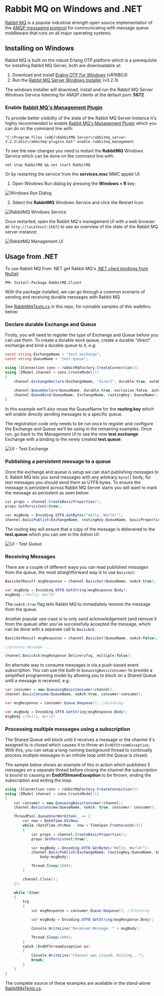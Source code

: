 Rabbit MQ on Windows and .NET
=============================

[Rabbit MQ](http://www.rabbitmq.com) is a popular industrial strength open source implementation of the 
[AMQP messaging protocol](http://www.amqp.org) for communicating with message queue middleware that runs
on all major operating systems.

## Installing on Windows

Rabbit MQ is built on the robust Erlang OTP platform which is a prerequisite for installing Rabbit MQ Server, both are downloadable at:

  1. Download and install [Eralng OTP For Windows](http://www.erlang.org/download/otp_win32_R16B03.exe) (vR16B03)
  2. Run the [Rabbit MQ Server Windows Installer](http://www.rabbitmq.com/releases/rabbitmq-server/v3.2.3/rabbitmq-server-3.2.3.exe) (v3.2.3)

The windows installer will download, install and run the Rabbit MQ Server Windows Service listening for AMQP clients at the default port: **5672**.

### Enable [Rabbit MQ's Management Plugin](http://www.rabbitmq.com/management.html)

To provide better visibility of the state of the Rabbit MQ Server instance it's highly recommended to enable 
[Rabbit MQ's Management Plugin](http://www.rabbitmq.com/management.html) which you can do on the command line with:

    "C:\Program Files (x86)\RabbitMQ Server\rabbitmq_server-3.2.2\sbin\rabbitmq-plugins.bat" enable rabbitmq_management

To see the new changes you need to restart the **RabbitMQ** Windows Service which can be done on the command line with:

    net stop RabbitMQ && net start RabbitMQ

Or by restarting the service from the **services.msc** MMC applet UI:

1. Open Windows Run dialog by pressing the **Windows + R** key:

![Windows Run Dialog](https://raw.github.com/mythz/rabbitmq-windows/master/img/run-services.png)

2. Select the **RabbitMQ** Windows Service and click the Restart Icon:

![RabbitMQ Windows Service](https://raw.github.com/mythz/rabbitmq-windows/master/img/rabbitmq-service.png)

Once restarted, open the Rabbit MQ's management UI with a web browser at: `http://localhost:15672` to see an overview of 
the state of the Rabbit MQ server instance:

![RabbitMQ Management UI](https://raw.github.com/mythz/rabbitmq-windows/master/img/rabbitmq-management-ui.png)

## Usage from .NET

To use Rabbit MQ from .NET get Rabbit MQ's [.NET client bindings from NuGet](https://www.nuget.org/packages/RabbitMQ.Client):

    PM> Install-Package RabbitMQ.Client

With the package installed, we can go through a common scenario of sending and receiving durable messages with Rabbit MQ.

See [RabbitMqTests.cs](https://github.com/mythz/rabbitmq-windows/blob/master/src/RabbitMq.Tests/RabbitMqTests.cs) in this repo, 
for runnable samples of this walkthru below:

### Declare durable Exchange and Queue

Firstly, you will need to register the type of Exchange and Queue before you can use them. 
To create a durable work queue, create a durable "direct" exchange and bind a durable queue to it, e.g:

```csharp
const string ExchangeName = "test.exchange";
const string QueueName = "test.queue";

using (IConnection conn = rabbitMqFactory.CreateConnection())
using (IModel channel = conn.CreateModel())
{
    channel.ExchangeDeclare(ExchangeName, "direct", durable:true, autoDelete:false, arguments:null);
                
    channel.QueueDeclare(QueueName, durable:true, exclusive:false, autoDelete:false,arguments:null);
    channel.QueueBind(QueueName, ExchangeName, routingKey: QueueName);
}
```

In this example we'll also reuse the QueueName for the **routing key** which will enable directly sending messages to a specific queue.

The registration code only needs to be run once to register and configure the Exchange and Queue we'll be using in the remaining examples.
Once run, go back to the Management UI to see the new **test.exchange** Exchange with a binding to the newly created **test.queue**:

![UI - Test Exchange](https://raw.github.com/mythz/rabbitmq-windows/master/img/ui-testexchange.png)

### Publishing a persistent message to a queue

Once the exchange and queue is setup we can start publishing messages to it. 
Rabbit MQ lets you send messages with any arbitrary `byte[]` body, for text messages you should send them as UTF8 bytes.
To ensure the message is persistent across Rabbit MQ Server starts you will want to mark the message as persistent as seen below:

```csharp
var props = channel.CreateBasicProperties();
props.SetPersistent(true);

var msgBody = Encoding.UTF8.GetBytes("Hello, World!");
channel.BasicPublish(ExchangeName, routingKey:QueueName, basicProperties:props, body:msgBody);
```

The routing key will ensure that a copy of the message is delievered to the **test.queue** which you can see in the Admin UI:

![UI - Test Queue](https://raw.github.com/mythz/rabbitmq-windows/master/img/ui-testqueue.png)

### Receiving Messages

There are a couple of different ways you can read published messages from the queue, the most straightforward way is to use `BasicGet`:

```csharp
BasicGetResult msgResponse = channel.BasicGet(QueueName, noAck:true);

var msgBody = Encoding.UTF8.GetString(msgResponse.Body);
msgBody //Hello, World!
```

The `noAck:true` flag tells Rabbit MQ to immediately remove the message from the queue. 

Another popular use-case is to only send acknowledgement (and remove it from the queue) after you've successfully accepted the message, 
which can be done with a separate call to `BasicAck`:

```csharp
BasicGetResult msgResponse = channel.BasicGet(QueueName, noAck:false);

//process message ...

channel.BasicAck(msgResponse.DeliveryTag, multiple:false);
```

An alternate way to consume messages is via a push-based event subscription.
You can use the built-in `QueueingBasicConsumer` to provide a simplified programming model by allowing you to block on a 
Shared Queue until a message is received, e.g:

```csharp
var consumer = new QueueingBasicConsumer(channel);
channel.BasicConsume(QueueName, noAck:true, consumer:consumer);

var msgResponse = consumer.Queue.Dequeue(); //blocking

var msgBody = Encoding.UTF8.GetString(msgResponse.Body);
msgBody //Hello, World!
```

### Processing multiple messages using a subscription

The Shared Queue will block until it receives a message or the channel it's assigned to is closed which causes it to throw 
an `EndOfStreamException`. With this, you can setup a long-running background thread to continually process multiple messages 
in an infinite loop until the Queue is closed.

The sample below shows an example of this in action which publishes 5 messages on a separate thread before closing the channel 
the subscription is bound to causing an **EndOfStreamException** to be thrown, ending the subscription and exiting the loop: 

```csharp
using (IConnection conn = rabbitMqFactory.CreateConnection())
using (IModel channel = conn.CreateModel())
{
    var consumer = new QueueingBasicConsumer(channel);
    channel.BasicConsume(QueueName, noAck: true, consumer: consumer);

    ThreadPool.QueueUserWorkItem(_ => {
        var now = DateTime.UtcNow;
        while (DateTime.UtcNow - now < TimeSpan.FromSeconds(5))
        {
            var props = channel.CreateBasicProperties();
            props.SetPersistent(true);

            var msgBody = Encoding.UTF8.GetBytes("Hello, World!");
            channel.BasicPublish(ExchangeName, routingKey:QueueName, basicProperties:props, 
                body:msgBody);

            Thread.Sleep(1000);
        }

        channel.Close();
    });

    while (true)
    {
        try
        {
            var msgResponse = consumer.Queue.Dequeue(); //blocking

            var msgBody = Encoding.UTF8.GetString(msgResponse.Body);

            Console.WriteLine("Received Message: " + msgBody);

            Thread.Sleep(1000);
        }
        catch (EndOfStreamException ex)
        {
            Console.WriteLine("Channel was closed, Exiting...");
            break;
        }
    }
}
```

The complete source of these examples are available in the stand-alone [RabbitMqTests.cs](https://github.com/mythz/rabbitmq-windows/blob/master/src/RabbitMq.Tests/RabbitMqTests.cs).


